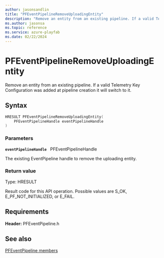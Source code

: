 ```yaml
---
author: jasonsandlin
title: "PFEventPipelineRemoveUploadingEntity"
description: "Remove an entity from an existing pipeline. If a valid Telemetry Key Configuration was added at pipeline creation it will switch to it."
ms.author: jasonsa
ms.topic: reference
ms.service: azure-playfab
ms.date: 02/22/2024
---
```


# PFEventPipelineRemoveUploadingEntity  

Remove an entity from an existing pipeline. If a valid Telemetry Key Configuration was added at pipeline creation it will switch to it.  

## Syntax  
  
```cpp
HRESULT PFEventPipelineRemoveUploadingEntity(  
    PFEventPipelineHandle eventPipelineHandle  
)  
```  
  
### Parameters  
  
**`eventPipelineHandle`** &nbsp; PFEventPipelineHandle  
  
The existing EventPipeline handle to remove the uploading entity.  
  
  
### Return value
Type: HRESULT
  
Result code for this API operation. Possible values are S_OK, E_PF_NOT_INITIALIZED, or E_FAIL.
  
  
## Requirements  
  
**Header:** PFEventPipeline.h
  
## See also  
[PFEventPipeline members](../pfeventpipeline_members.md)  

  
  
